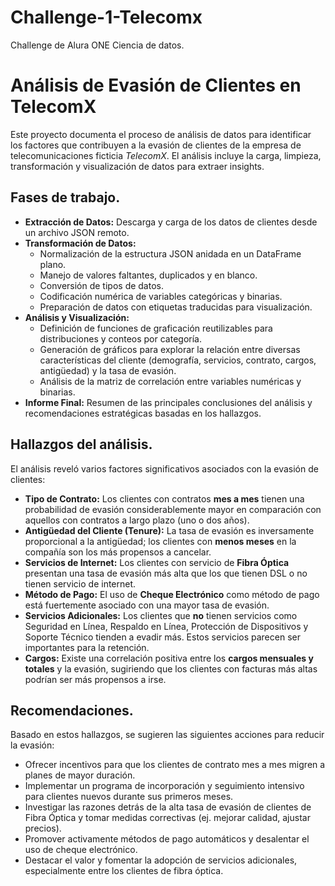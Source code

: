 # Challenge-1-Telecomx
Challenge de Alura ONE Ciencia de datos.

# Análisis de Evasión de Clientes en TelecomX

Este proyecto documenta el proceso de análisis de datos para identificar los factores que contribuyen a la evasión de clientes de la empresa de telecomunicaciones ficticia *TelecomX*. El análisis incluye la carga, limpieza, transformación y visualización de datos para extraer insights.

## Fases de trabajo.

*  **Extracción de Datos:** Descarga y carga de los datos de clientes desde un archivo JSON remoto.
*  **Transformación de Datos:**
    *   Normalización de la estructura JSON anidada en un DataFrame plano.
    *   Manejo de valores faltantes, duplicados y en blanco.
    *   Conversión de tipos de datos.
    *   Codificación numérica de variables categóricas y binarias.
    *   Preparación de datos con etiquetas traducidas para visualización.
*  **Análisis y Visualización:**
    *   Definición de funciones de graficación reutilizables para distribuciones y conteos por categoría.
    *   Generación de gráficos para explorar la relación entre diversas características del cliente (demografía, servicios, contrato, cargos, antigüedad) y la tasa de evasión.
    *   Análisis de la matriz de correlación entre variables numéricas y binarias.
*  **Informe Final:** Resumen de las principales conclusiones del análisis y recomendaciones estratégicas basadas en los hallazgos.

## Hallazgos del análisis.
El análisis reveló varios factores significativos asociados con la evasión de clientes:

*   **Tipo de Contrato:** Los clientes con contratos **mes a mes** tienen una probabilidad de evasión considerablemente mayor en comparación con aquellos con contratos a largo plazo (uno o dos años).
*   **Antigüedad del Cliente (Tenure):** La tasa de evasión es inversamente proporcional a la antigüedad; los clientes con **menos meses** en la compañía son los más propensos a cancelar.
*   **Servicios de Internet:** Los clientes con servicio de **Fibra Óptica** presentan una tasa de evasión más alta que los que tienen DSL o no tienen servicio de internet.
*   **Método de Pago:** El uso de **Cheque Electrónico** como método de pago está fuertemente asociado con una mayor tasa de evasión.
*   **Servicios Adicionales:** Los clientes que **no** tienen servicios como Seguridad en Línea, Respaldo en Línea, Protección de Dispositivos y Soporte Técnico tienden a evadir más. Estos servicios parecen ser importantes para la retención.
*   **Cargos:** Existe una correlación positiva entre los **cargos mensuales y totales** y la evasión, sugiriendo que los clientes con facturas más altas podrían ser más propensos a irse.

## Recomendaciones.
Basado en estos hallazgos, se sugieren las siguientes acciones para reducir la evasión:

*   Ofrecer incentivos para que los clientes de contrato mes a mes migren a planes de mayor duración.
*   Implementar un programa de incorporación y seguimiento intensivo para clientes nuevos durante sus primeros meses.
*   Investigar las razones detrás de la alta tasa de evasión de clientes de Fibra Óptica y tomar medidas correctivas (ej. mejorar calidad, ajustar precios).
*   Promover activamente métodos de pago automáticos y desalentar el uso de cheque electrónico.
*   Destacar el valor y fomentar la adopción de servicios adicionales, especialmente entre los clientes de fibra óptica.

